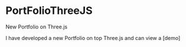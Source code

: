# PortFolioThreeJS
New Portfolio on Three.js

I have developed a new Portfolio on top Three.js and can view a [demo]
